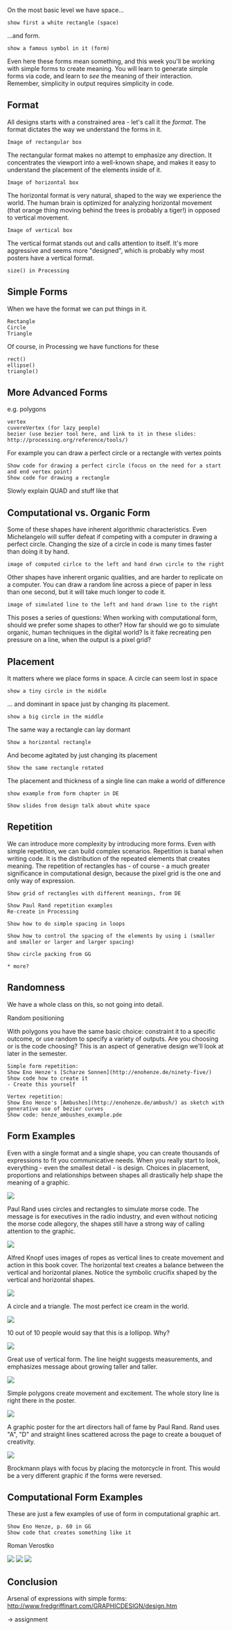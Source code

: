 On the most basic level we have space... 

	show first a white rectangle (space)
	
...and form. 

	show a famous symbol in it (form)

Even here these forms mean something, and this week you'll be working with simple forms to create meaning. You will learn to generate simple forms via code, and learn to _see_ the meaning of their interaction. Remember, simplicity in output requires simplicity in code.

Format
------

All designs starts with a constrained area - let's call it the _format_. The format dictates the way we understand the forms in it.

	Image of rectangular box
	
The rectangular format makes no attempt to emphasize any direction. It concentrates the viewport into a well-known shape, and makes it easy to understand the placement of the elements inside of it.
	
	Image of horizontal box
	
The horizontal format is very natural, shaped to the way we experience the world. The human brain is optimized for analyzing horizontal movement (that orange thing moving behind the trees is probably a tiger!) in opposed to vertical movement.

	Image of vertical box

The vertical format stands out and calls attention to itself. It's more aggressive and seems more "designed", which is probably why most posters have a vertical format.

	size() in Processing


Simple Forms
------------

When we have the format we can put things in it.

	Rectangle
	Circle
	Triangle

Of course, in Processing we have functions for these	
	
	rect()
	ellipse()
	triangle()
	

More Advanced Forms
-------------------

e.g. polygons

	vertex
	cuvereVertex (for lazy people)
	bezier (use bezier tool here, and link to it in these slides: http://processing.org/reference/tools/)

For example you can draw a perfect circle or a rectangle with vertex points

	Show code for drawing a perfect circle (focus on the need for a start and end vertex point)
	Show code for drawing a rectangle
	
Slowly explain QUAD and stuff like that


Computational vs. Organic Form
------------------------------

Some of these shapes have inherent algorithmic characteristics. Even Michelangelo will suffer defeat if competing with a computer in drawing a perfect circle. Changing the size of a circle in code is many times faster than doing it by hand. 

	image of computed cirlce to the left and hand drwn circle to the right

Other shapes have inherent organic qualities, and are harder to replicate on a computer. You can draw a random line across a piece of paper in less than one second, but it will take much longer to code it. 

	image of simulated line to the left and hand drawn line to the right

This poses a series of questions: When working with computational form, should we prefer some shapes to other? How far should we go to simulate organic, human techniques in the digital world? Is it fake recreating pen pressure on a line, when the output is a pixel grid?
	

Placement
---------

It matters where we place forms in space. A circle can seem lost in space

	show a tiny circle in the middle
	
... and dominant in space just by changing its placement.

	show a big circle in the middle
	
The same way a rectangle can lay dormant

	Show a horizontal rectangle
	
And become agitated by just changing its placement

	Show the same rectangle rotated
	
The placement and thickness of a single line can make a world of difference

	show example from form chapter in DE
	
	Show slides from design talk about white space

	
Repetition
----------

We can introduce more complexity by introducing more forms. Even with simple repetition, we can build complex scenarios. Repetition is banal when writing code. It is the distribution of the repeated elements that creates meaning. The repetition of rectangles has - of course - a much greater significance in computational design, because the pixel grid is the one and only way of expression.

	Show grid of rectangles with different meanings, from DE

	Show Paul Rand repetition examples
	Re-create in Processing
	
	Show how to do simple spacing in loops
	
	Show how to control the spacing of the elements by using i (smaller and smaller or larger and larger spacing)

	Show circle packing from GG

	* more?
	

Randomness
----------

We have a whole class on this, so not going into detail.

Random positioning

With polygons you have the same basic choice: constraint it to a specific outcome, or use random to specify a variety of outputs. Are you choosing or is the code choosing? This is an aspect of generative design we'll look at later in the semester.

	Simple form repetition:
	Show Eno Henze's [Scharze Sonnen](http://enohenze.de/ninety-five/)
	Show code how to create it
	- Create this yourself

	Vertex repetition:
	Show Eno Henze's [Ambushes](http://enohenze.de/ambush/) as sketch with generative use of bezier curves
	Show code: henze_ambushes_example.pde
	

Form Examples
-------------

Even with a single format and a single shape, you can create thousands of expressions to fit you communicative needs. When you really start to look, everything - even the smallest detail - is design. Choices in placement, proportions and relationships between shapes all drastically help shape the meaning of a graphic.

<img src="http://runemadsen-2012.s3.amazonaws.com/printing-code-2012/form/rand_morse_small.jpg" data-slideshow="http://runemadsen-2012.s3.amazonaws.com/printing-code-2012/form/rand_morse.jpg" />

Paul Rand uses circles and rectangles to simulate morse code. The message is for executives in the radio industry, and even without noticing the morse code allegory, the shapes still have a strong way of calling attention to the graphic.

<img src="http://runemadsen-2012.s3.amazonaws.com/printing-code-2012/form/knopf_ropes_small.jpg" data-slideshow="http://runemadsen-2012.s3.amazonaws.com/printing-code-2012/form/knopf_ropes.jpg" />

Alfred Knopf uses images of ropes as vertical lines to create movement and action in this book cover. The horizontal text creates a balance between the vertical and horizontal planes. Notice the symbolic crucifix shaped by the vertical and horizontal shapes.

<img src="http://runemadsen-2012.s3.amazonaws.com/printing-code-2012/form/rand_icecream_small.jpg" data-slideshow="http://runemadsen-2012.s3.amazonaws.com/printing-code-2012/form/rand_icecream.jpg" />

A circle and a triangle. The most perfect ice cream in the world.

<img src="http://runemadsen-2012.s3.amazonaws.com/printing-code-2012/form/rand_lollipop_small.jpg" data-slideshow="http://runemadsen-2012.s3.amazonaws.com/printing-code-2012/form/rand_lollipop.jpg" />

10 out of 10 people would say that this is a lollipop. Why?

<img src="http://runemadsen-2012.s3.amazonaws.com/printing-code-2012/form/rand_hat_small.jpg" data-slideshow="http://runemadsen-2012.s3.amazonaws.com/printing-code-2012/form/rand_hat.jpg" />

Great use of vertical form. The line height suggests measurements, and emphasizes message about growing taller and taller.

<img src="http://runemadsen-2012.s3.amazonaws.com/printing-code-2012/form/rand_nowwayout_small.jpg" data-slideshow="http://runemadsen-2012.s3.amazonaws.com/printing-code-2012/form/rand_nowayout.jpg" />

Simple polygons create movement and excitement. The whole story line is right there in the poster.

<img src="http://runemadsen-2012.s3.amazonaws.com/printing-code-2012/form/rand_artdirectors_small.jpg" data-slideshow="http://runemadsen-2012.s3.amazonaws.com/printing-code-2012/form/rand_artdirectors.jpg" />

A graphic poster for the art directors hall of fame by Paul Rand. Rand uses "A", "D" and straight lines scattered across the page to create a bouquet of creativity.

<img src="http://runemadsen-2012.s3.amazonaws.com/printing-code-2012/form/brockmann_bike_small.jpg" data-slideshow="http://runemadsen-2012.s3.amazonaws.com/printing-code-2012/form/brockmann_bike.jpg" />

Brockmann plays with focus by placing the motorcycle in front. This would be a very different graphic if the forms were reversed.


Computational Form Examples
---------------------------

These are just a few examples of use of form in computational graphic art. 

	Show Eno Henze, p. 60 in GG
	Show code that creates something like it
	
Roman Verostko	

<img src="http://runemadsen-2012.s3.amazonaws.com/printing-code-2012/form/verostko1_small.jpg" data-slideshow="http://runemadsen-2012.s3.amazonaws.com/printing-code-2012/form/verostko1.jpg" />

<img src="http://runemadsen-2012.s3.amazonaws.com/printing-code-2012/form/verostko2_small.jpg" data-slideshow="http://runemadsen-2012.s3.amazonaws.com/printing-code-2012/form/verostko2.jpg" />

<img src="http://runemadsen-2012.s3.amazonaws.com/printing-code-2012/form/verostko3_small.jpg" data-slideshow="http://runemadsen-2012.s3.amazonaws.com/printing-code-2012/form/verostko3.jpg" />
	

Conclusion
----------

Arsenal of expressions with simple forms:
http://www.fredgriffinart.com/GRAPHICDESIGN/design.htm

-> assignment